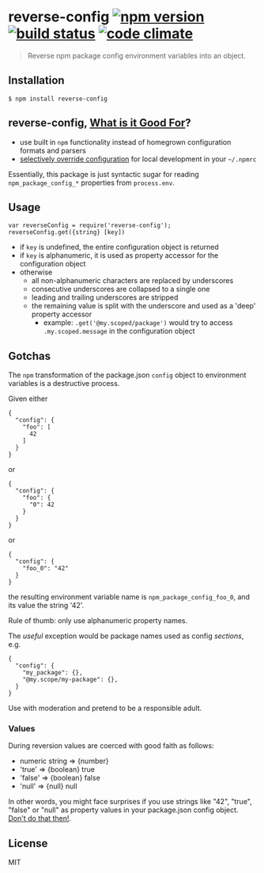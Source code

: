 # reverse-config [![npm version][npm-image]][npm-url] [![build status][travis-image]][travis-url] [![code climate][code-climate-image]][code-climate-url]

> Reverse npm package config environment variables into an object.

## Installation

    $ npm install reverse-config

## reverse-config, [What is it Good For](http://en.wikipedia.org/wiki/The_Marine_Biologist#Plot)?

- use built in `npm` functionality instead of homegrown configuration formats and parsers
- [selectively override configuration](https://docs.npmjs.com/files/package.json#config) 
  for local development in your `~/.npmrc`

Essentially, this package is just syntactic sugar for reading 
`npm_package_config_*` properties from `process.env`.

## Usage

    var reverseConfig = require('reverse-config');
    reverseConfig.get({string} [key])
    
- if `key` is undefined, the entire configuration object is returned
- if `key` is alphanumeric, it is used as property accessor for the configuration object 
- otherwise
    - all non-alphanumeric characters are replaced by underscores
    - consecutive underscores are collapsed to a single one
    - leading and trailing underscores are stripped
    - the remaining value is split with the underscore and used as a 'deep' property accessor
        - example: `.get('@my.scoped/package')` would try to access 
          `.my.scoped.message` in the configuration object

## Gotchas

The `npm` transformation of the package.json `config` object 
to environment variables is a destructive process.

Given either

    {
      "config": {
        "foo": [
          42
        ]
      }
    }

or

    {
      "config": {
        "foo": {
          "0": 42
        }
      }
    }

or 

    {
      "config": {
        "foo_0": "42"
      }
    }

the resulting environment variable name is `npm_package_config_foo_0`, 
and its value the string '42'.

Rule of thumb: only use alphanumeric property names.

The *useful* exception would be package names used as config *sections*, e.g.

    {
      "config": {
        "my_package": {},
        "@my.scope/my-package": {},
      }
    }

Use with moderation and pretend to be a responsible adult.

### Values

During reversion values are coerced with good faith as follows:

- numeric string => {number}
- 'true' => {boolean} true
- 'false' => {boolean} false
- 'null' => {null} null

In other words, you might face surprises if you use strings like
"42", "true", "false" or "null" as property values in your package.json
config object.
[Don't do that then!](http://www.catb.org/jargon/html/D/Don-t-do-that-then-.html).

## License

MIT

[npm-image]: https://img.shields.io/npm/v/reverse-config.svg?style=flat-square
[npm-url]: https://www.npmjs.com/package/reverse-config
[travis-image]: https://img.shields.io/travis/ebednarz/reverse-config.svg?style=flat-square
[travis-url]: https://travis-ci.org/ebednarz/reverse-config
[code-climate-image]: https://img.shields.io/codeclimate/github/ebednarz/reverse-config.svg?style=flat-square
[code-climate-url]: https://codeclimate.com/github/ebednarz/reverse-config
